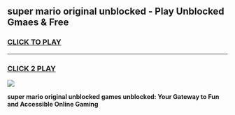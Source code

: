 
## super mario original unblocked - Play Unblocked Gmaes & Free
<h3>
<a href="https://news.freeplayer.one?title=super_mario_original_unblocked&ref=16F">CLICK TO PLAY</a></h3>
<hr>

<h3>
<a href="https://news.freeplayer.one?title=super_mario_original_unblocked&ref=16F">CLICK 2 PLAY</a>
  
</h3>

<a href="https://news.freeplayer.one?title=super_mario_original_unblocked&ref=16F/"><img src="https://clearcache.store/games.png"></a>


**super mario original unblocked games unblocked: Your Gateway to Fun and Accessible Online Gaming**
